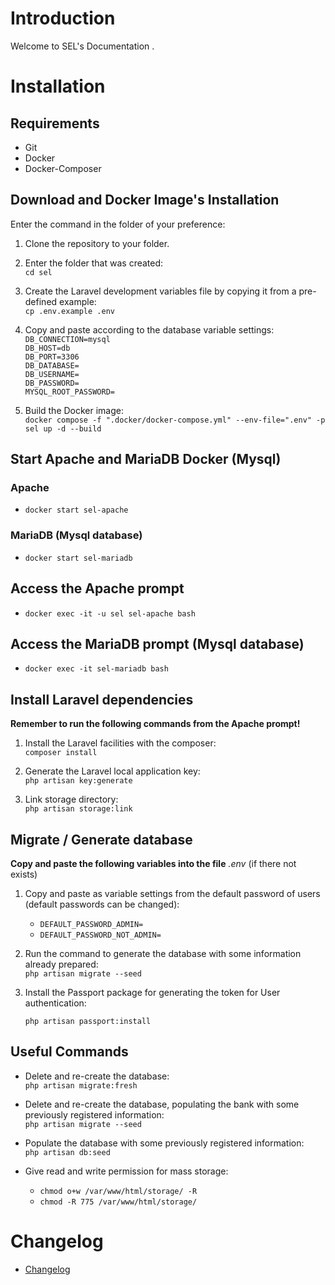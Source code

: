 # Introduction

Welcome to SEL's Documentation .

# Installation

## Requirements

- Git
- Docker
- Docker-Composer

## Download and Docker Image's Installation

Enter the command in the folder of your preference:

1. Clone the repository to your folder.

2. Enter the folder that was created:  
   `cd sel`

3. Create the Laravel development variables file by copying it from a pre-defined example:  
   `cp .env.example .env`

4. Copy and paste according to the database variable settings:  
   `DB_CONNECTION=mysql`  
   `DB_HOST=db`  
   `DB_PORT=3306`  
   `DB_DATABASE=`  
   `DB_USERNAME=`  
   `DB_PASSWORD=`  
   `MYSQL_ROOT_PASSWORD=`

5. Build the Docker image:  
   `docker compose -f ".docker/docker-compose.yml" --env-file=".env" -p sel up -d --build`

## Start Apache and MariaDB Docker (Mysql)

### Apache

- `docker start sel-apache`

### MariaDB (Mysql database)

- `docker start sel-mariadb`

## Access the Apache prompt

- `docker exec -it -u sel sel-apache bash`

## Access the MariaDB prompt (Mysql database)

- `docker exec -it sel-mariadb bash`

## Install Laravel dependencies

**Remember to run the following commands from the Apache prompt!**

1. Install the Laravel facilities with the composer:  
   `composer install`

2. Generate the Laravel local application key:  
   `php artisan key:generate`

3. Link storage directory:  
   `php artisan storage:link`

## Migrate / Generate database

**Copy and paste the following variables into the file** _.env_ (if there not exists)

1. Copy and paste as variable settings from the default password of users (default passwords can be changed):  
   - `DEFAULT_PASSWORD_ADMIN=`
   - `DEFAULT_PASSWORD_NOT_ADMIN=`

2. Run the command to generate the database with some information already prepared:  
   `php artisan migrate --seed`

3. Install the Passport package for generating the token for User authentication:

   `php artisan passport:install`

## Useful Commands

- Delete and re-create the database:  
     `php artisan migrate:fresh`

- Delete and re-create the database, populating the bank with some previously registered information:  
     `php artisan migrate --seed`

- Populate the database with some previously registered information:  
     `php artisan db:seed`

- Give read and write permission for mass storage:  
  - `chmod o+w /var/www/html/storage/ -R`
  - `chmod -R 775 /var/www/html/storage/`

# Changelog

- [Changelog](/CHANGELOG.MD)
